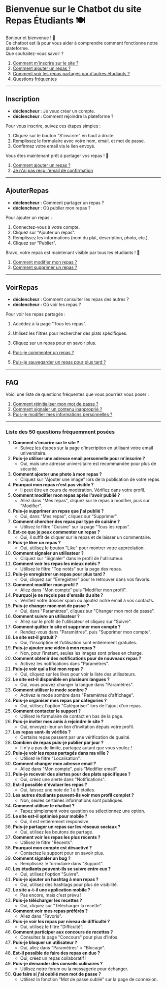 # Bienvenue sur le Chatbot du site Repas Étudiants 🍽️

Bonjour et bienvenue ! 👋  
Ce chatbot est là pour vous aider à comprendre comment fonctionne notre plateforme.  
Que souhaitez-vous savoir ?

1. [Comment m'inscrire sur le site ?](Inscription)
2. [Comment ajouter un repas ?](AjouterRepas)
3. [Comment voir les repas partagés par d'autres étudiants ?](VoirRepas)
4. [Questions fréquentes](FAQ)

---

## Inscription

- **déclencheur :** Je veux créer un compte.
- **déclencheur :** Comment rejoindre la plateforme ?

Pour vous inscrire, suivez ces étapes simples :

1. Cliquez sur le bouton "S'inscrire" en haut à droite.
2. Remplissez le formulaire avec votre nom, email, et mot de passe.
3. Confirmez votre email via le lien envoyé.

Vous êtes maintenant prêt à partager vos repas ! 🍛

1. [Comment ajouter un repas ?](AjouterRepas)
2. [Je n'ai pas reçu l'email de confirmation](EmailNonRecu)

---

## AjouterRepas

- **déclencheur :** Comment partager un repas ?
- **déclencheur :** Où publier mon repas ?

Pour ajouter un repas :

1. Connectez-vous à votre compte.
2. Cliquez sur "Ajouter un repas".
3. Remplissez les informations (nom du plat, description, photo, etc.).
4. Cliquez sur "Publier".

Bravo, votre repas est maintenant visible par tous les étudiants ! 🎉

1. [Comment modifier mon repas ?](ModifierRepas)
2. [Comment supprimer un repas ?](SupprimerRepas)

---

## VoirRepas

- **déclencheur :** Comment consulter les repas des autres ?
- **déclencheur :** Où voir les repas ?

Pour voir les repas partagés :

1. Accédez à la page "Tous les repas".
2. Utilisez les filtres pour rechercher des plats spécifiques.
3. Cliquez sur un repas pour en savoir plus.

1. [Puis-je commenter un repas ?](CommenterRepas)
2. [Puis-je sauvegarder un repas pour plus tard ?](SauvegarderRepas)

---

## FAQ

Voici une liste de questions fréquentes que vous pourriez vous poser :

1. [Comment réinitialiser mon mot de passe ?](ReinitialiserMDP)
2. [Comment signaler un contenu inapproprié ?](SignalerContenu)
3. [Puis-je modifier mes informations personnelles ?](ModifierInfos)

---

### Liste des 50 questions fréquemment posées

1. **Comment s'inscrire sur le site ?**
   - Suivez les étapes sur la page d'inscription en utilisant votre email universitaire.
2. **Puis-je utiliser une adresse email personnelle pour m'inscrire ?**
   - Oui, mais une adresse universitaire est recommandée pour plus de sécurité.
3. **Comment ajouter une photo à mon repas ?**
   - Cliquez sur "Ajouter une image" lors de la publication de votre repas.
4. **Pourquoi mon repas n'est pas visible ?**
   - Il peut être en cours de modération. Vérifiez dans votre profil.
5. **Comment modifier mon repas après l'avoir publié ?**
   - Allez dans "Mes repas", cliquez sur le repas à modifier, puis sur "Modifier".
6. **Puis-je supprimer un repas que j'ai publié ?**
   - Oui, dans "Mes repas", cliquez sur "Supprimer".
7. **Comment chercher des repas par type de cuisine ?**
   - Utilisez le filtre "Cuisine" sur la page "Tous les repas".
8. **Est-ce que je peux commenter un repas ?**
   - Oui, il suffit de cliquer sur le repas et de laisser un commentaire.
9. **Puis-je liker un repas ?**
   - Oui, utilisez le bouton "Like" pour montrer votre appréciation.
10. **Comment signaler un utilisateur ?**
    - Cliquez sur "Signaler" dans le profil de l'utilisateur.
11. **Comment voir les repas les mieux notés ?**
    - Utilisez le filtre "Top notés" sur la page des repas.
12. **Puis-je enregistrer un repas pour plus tard ?**
    - Oui, cliquez sur "Enregistrer" pour le retrouver dans vos favoris.
13. **Comment modifier mon profil ?**
    - Allez dans "Mon compte" puis "Modifier mon profil".
14. **Pourquoi je ne reçois pas d'emails du site ?**
    - Vérifiez votre dossier spam ou ajoutez notre email à vos contacts.
15. **Puis-je changer mon mot de passe ?**
    - Oui, dans "Paramètres", cliquez sur "Changer mon mot de passe".
16. **Comment suivre un utilisateur ?**
    - Allez sur le profil de l'utilisateur et cliquez sur "Suivre".
17. **Comment quitter le site et supprimer mon compte ?**
    - Rendez-vous dans "Paramètres", puis "Supprimer mon compte".
18. **Le site est-il gratuit ?**
    - Oui, l'inscription et l'utilisation sont entièrement gratuites.
19. **Puis-je ajouter une vidéo à mon repas ?**
    - Non, pour l'instant, seules les images sont prises en charge.
20. **Comment obtenir des notifications pour de nouveaux repas ?**
    - Activez les notifications dans "Paramètres".
21. **Puis-je voir qui a liké mon repas ?**
    - Oui, cliquez sur les likes pour voir la liste des utilisateurs.
22. **Le site est-il disponible en plusieurs langues ?**
    - Oui, vous pouvez changer la langue dans "Paramètres".
23. **Comment utiliser le mode sombre ?**
    - Activez le mode sombre dans "Paramètres d'affichage".
24. **Puis-je organiser mes repas par catégories ?**
    - Oui, utilisez l'option "Catégoriser" lors de l'ajout d'un repas.
25. **Comment contacter le support ?**
    - Utilisez le formulaire de contact en bas de la page.
26. **Puis-je inviter mes amis à rejoindre le site ?**
    - Oui, envoyez-leur un lien d'invitation depuis votre profil.
27. **Les repas sont-ils vérifiés ?**
    - Certains repas passent par une vérification de qualité.
28. **Combien de repas puis-je publier par jour ?**
    - Il n'y a pas de limite, partagez autant que vous voulez !
29. **Puis-je voir les repas partagés dans ma ville ?**
    - Utilisez le filtre "Localisation".
30. **Comment changer mon adresse email ?**
    - Allez dans "Mon compte", puis "Modifier email".
31. **Puis-je recevoir des alertes pour des plats spécifiques ?**
    - Oui, créez une alerte dans "Notifications".
32. **Est-il possible d'évaluer les repas ?**
    - Oui, laissez une note de 1 à 5 étoiles.
33. **Les autres étudiants peuvent-ils voir mon profil complet ?**
    - Non, seules certaines informations sont publiques.
34. **Comment utiliser le chatbot ?**
    - Tapez simplement votre question ou sélectionnez une option.
35. **Le site est-il optimisé pour mobile ?**
    - Oui, il est entièrement responsive.
36. **Puis-je partager un repas sur les réseaux sociaux ?**
    - Oui, utilisez les boutons de partage.
37. **Comment voir les repas les plus récents ?**
    - Utilisez le filtre "Récents".
38. **Pourquoi mon compte est désactivé ?**
    - Contactez le support pour en savoir plus.
39. **Comment signaler un bug ?**
    - Remplissez le formulaire dans "Support".
40. **Les étudiants peuvent-ils se suivre entre eux ?**
    - Oui, utilisez l'option "Suivre".
41. **Puis-je ajouter un hashtag à mon repas ?**
    - Oui, utilisez des hashtags pour plus de visibilité.
42. **Le site a-t-il une application mobile ?**
    - Pas encore, mais c'est prévu !
43. **Puis-je télécharger les recettes ?**
    - Oui, cliquez sur "Télécharger la recette".
44. **Comment voir mes repas préférés ?**
    - Allez dans "Favoris".
45. **Puis-je voir les repas par niveau de difficulté ?**
    - Oui, utilisez le filtre "Difficulté".
46. **Comment participer aux concours de recettes ?**
    - Consultez la page "Concours" pour plus d'infos.
47. **Puis-je bloquer un utilisateur ?**
    - Oui, allez dans "Paramètres" > "Blocage".
48. **Est-il possible de faire des repas en duo ?**
    - Oui, créez un repas collaboratif !
49. **Puis-je demander des conseils culinaires ?**
    - Utilisez notre forum ou la messagerie pour échanger.
50. **Que faire si j'ai oublié mon mot de passe ?**
    - Utilisez la fonction "Mot de passe oublié" sur la page de connexion.
